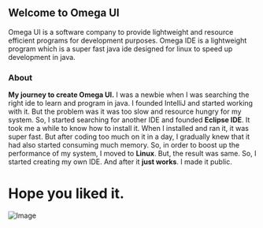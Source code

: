 ## Welcome to Omega UI

Omega UI is a software company to provide lightweight and resource efficient programs for development purposes.
Omega IDE is a lightweight program which is a super fast java ide designed for linux to speed up development in java.

### About

**My journey to create Omega UI.**
I was a newbie when I was searching the right ide to learn and program in java.
I founded IntelliJ and started working with it.
But the problem was it was too slow and resource hungry for my system.
So, I started searching for another IDE and founded **Eclipse IDE**.
It took me a while to know how to install it.
When I installed and ran it, it was super fast.
But after coding too much on it in a day, I gradually knew that it had also started consuming much memory.
So, in order to boost up the performance of my system, I moved to **Linux**.
But, the result was same.
So, I started creating my own IDE.
And after it **just works**.
I made it public.

# Hope you liked it.

![Image](https://github.com/omegaui/omegaide/main/res/splash.png)
